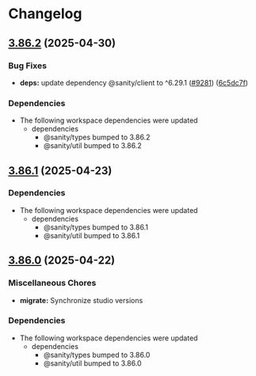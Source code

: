 # Changelog

## [3.86.2](https://github.com/sanity-io/sanity/compare/v3.86.1...v3.86.2) (2025-04-30)


### Bug Fixes

* **deps:** update dependency @sanity/client to ^6.29.1 ([#9281](https://github.com/sanity-io/sanity/issues/9281)) ([6c5dc7f](https://github.com/sanity-io/sanity/commit/6c5dc7f353688e4413b5b4ff9e891d187ece1e69))


### Dependencies

* The following workspace dependencies were updated
  * dependencies
    * @sanity/types bumped to 3.86.2
    * @sanity/util bumped to 3.86.2

## [3.86.1](https://github.com/sanity-io/sanity/compare/v3.86.0...v3.86.1) (2025-04-23)


### Dependencies

* The following workspace dependencies were updated
  * dependencies
    * @sanity/types bumped to 3.86.1
    * @sanity/util bumped to 3.86.1

## [3.86.0](https://github.com/sanity-io/sanity/compare/migrate-v3.85.1...migrate-v3.86.0) (2025-04-22)


### Miscellaneous Chores

* **migrate:** Synchronize studio versions


### Dependencies

* The following workspace dependencies were updated
  * dependencies
    * @sanity/types bumped to 3.86.0
    * @sanity/util bumped to 3.86.0
